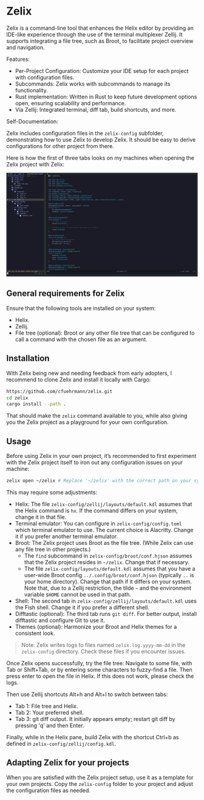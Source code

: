 # Zelix

Zelix is a command-line tool that enhances the Helix editor by providing an IDE-like experience through the use of the terminal multiplexer Zellij. It supports integrating a file tree, such as Broot, to facilitate project overview and navigation.

Features:

- Per-Project Configuration: Customize your IDE setup for each project with configuration files.
- Subcommands: Zelix works with subcommands to manage its functionality.
- Rust implementation: Written in Rust to keep future development options open, ensuring scalability and performance.
- Via Zellij: Integrated terminal, diff tab, build shortcuts, and more.

Self-Documentation:

Zelix includes configuration files in the `zelix-config` subfolder, demonstrating how to use Zelix to develop Zelix. It should be easy to derive configurations for other project from there.

Here is how the first of three tabs looks on my machines when opening the Zelix project with Zelix:

![image](./images/main-tab.png)

## General requirements for Zelix

Ensure that the following tools are installed on your system:

- Helix.
- Zellij.
- File tree (optional): Broot or any other file tree that can be configured to call a command with the chosen file as an argument.

## Installation

With Zelix being new and needing feedback from early adopters, I recommend to clone Zelix and install it locally with Cargo:

```sh
https://github.com/cfuehrmann/zelix.git
cd zelix
cargo install --path .
```

That should make the `zelix` command available to you, while also giving you the Zelix project as a playground for your own configuration.

## Usage

Before using Zelix in your own project, it’s recommended to first experiment with the Zelix project itself to iron out any configuration issues on your machine:

```sh
zelix open ~/zelix # Replace '~/zelix' with the correct path on your system
```

This may require some adjustments:

- Helix: The file `zelix-config/zellij/layouts/default.kdl` assumes that the Helix command is `hx`. If the command differs on your system, change it in that file.
- Terminal emulator: You can configure in `zelix-config/config.toml` which terminal emulator to use. The current choice is Alacritty. Change it if you prefer another terminal emulator.
- Broot: The Zelix project uses Broot as the file tree. (While Zelix can use any file tree in other projects.)
  - The `find` subcommand in `zelix-config/broot/conf.hjson` assumes that the Zelix project resides in `~/zelix`. Change that if necessary.
  - The file `zelix-config/layouts/default.kdl` assumes that you have a user-wide Broot config `../.config/broot/conf.hjson` (typically `..` is your home directory). Change that path if it differs on your system. Note that, due to a Zellij restriction, the tilde `~` and the environment variable `$HOME` cannot be used in that path.
- Shell: The second tab in `zelix-config/zellij/layouts/default.kdl` uses the Fish shell. Change it if you prefer a different shell.
- Difftastic (optional): The third tab runs `git diff`. For better output, install difftastic and configure Git to use it.
- Themes (optional): Harmonize your Broot and Helix themes for a consistent look.

> Note: Zelix writes logs to files named `zelix.log.yyyy-mm-dd` in the `zelix-config` directory. Check these files if you encounter issues.

Once Zelix opens successfully, try the file tree: Navigate to some file, with Tab or Shift+Tab, or by entering some characters to fuzzy-find a file. Then press enter to open the file in Helix. If this does not work, please check the logs.

Then use Zellij shortcuts Alt+h and Alt+l to switch between tabs:

- Tab 1: File tree and Helix.
- Tab 2: Your preferred shell.
- Tab 3: git diff output. It initially appears empty; restart git diff by pressing 'q' and then Enter.

Finally, while in the Helix pane, build Zelix with the shortcut Ctrl+b as defined in `zelix-config/zellij/config.kdl`.

## Adapting Zelix for your projects

When you are satisfied with the Zelix project setup, use it as a template for your own projects. Copy the `zelix-config` folder to your project and adjust the configuration files as needed.
